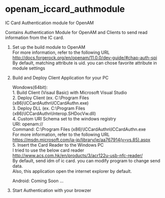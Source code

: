 # openam_iccard_authmodule
IC Card Authentication module for OpenAM

Contains Authentication Module for OpenAM and Clients to send read information from the IC card. <br/>

1. Set up the build module to OpenAM <br/>
   For more information, refer to the following URL <br/>
   http://docs.forgerock.org/en/openam/11.0.0/dev-guide/#chap-auth-spi <br/>
   By default, matching attribute is uid. you can chose favorite attribute in module settings <br/>
   
2. Build and Deploy Client Application for your PC <br/>
   
   Wondows(64bit): <br/>
                   1. Build Client (Visaul Basic) with Microsoft Visual Studio <br/>
                   2. Deploy Client (ex. C:\Program Files (x86)\ICCardAuthn\ICCardAuthn.exe) <br/>
                   3. Deploy DLL (ex. C:\Program Files (x86)\ICCardAuthn\Interop.SHDocVw.dll) <br/>
                   4. Custom URI Schema set to the windows registry <br/>
                       URI: openam:// <br/>
                       Command: C:\Program Files (x86)\ICCardAuthn\ICCardAuthn.exe <br/>
                      For more information, refer to the following URL <br/>
                      https://msdn.microsoft.com/ja-jp/library/ie/aa767914(v=vs.85).aspx <br/>
                   5. Insert the Card Reader to the Windows PC <br/>
                      I tried to use the below card reader <br/>
                      http://www.acs.com.hk/en/products/3/acr122u-usb-nfc-reader/ <br/>
                   By default, send idm of ic card. you can modify program to change send data. <br/>
                   Also, this application open the internet explorer by default. <br/>

   Android: Coming Soon ... <br/>

3. Start Authentication with your browzer <br/>

